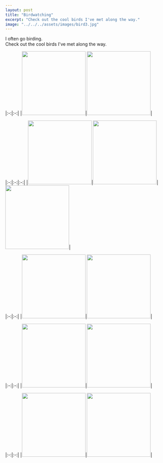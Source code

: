 ```yaml
---
layout: post
title: "Birdwatching"
excerpt: "Check out the cool birds I've met along the way."
image: "../../../assets/images/bird3.jpg"
---
```


I often go birding.\
Check out the cool birds I've met along the way.

|:-:|:-:|
|<img src="../../../assets/images/bird.jpg" height=200px>|<img src="../../../assets/images/bird2.jpg" height=200px>|

|:-:|:-:|:-:|
|<img src="../../../assets/images/bird3.jpg" height=200px>|<img src="../../../assets/images/bird7.jpg" height=200px>|<img src="../../../assets/images/bird4.jpg" height=200px>|

|:-:|:-:|
|<img src="../../../assets/images/bird8.jpg" height=200px>|<img src="../../../assets/images/bird9.jpg" height=200px>|



|:-:|:-:|
|<img src="{{ '/assets/images/bird5.jpg' | relative_url }}" height="200px">|<img src="{{ '/assets/images/bird6.jpg' | relative_url }}" height="200px">|

|:-:|:-:|
|<img src="../../../assets/images/bird5.jpg" height=200px>|<img src="../../../assets/images/bird6.jpg" height=200px>|
